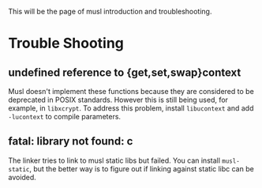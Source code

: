 This will be the page of musl introduction and troubleshooting.

# Trouble Shooting
## undefined reference to {get,set,swap}context
Musl doesn't implement these functions because they are considered to be deprecated in POSIX standards. However this is still being used, for example, in `libxcrypt`.
To address this problem, install `libucontext` and add `-lucontext` to compile parameters.

## fatal: library not found: c
The linker tries to link to musl static libs but failed. You can install `musl-static`, but the better way is to figure out if linking against static libc can be avoided.